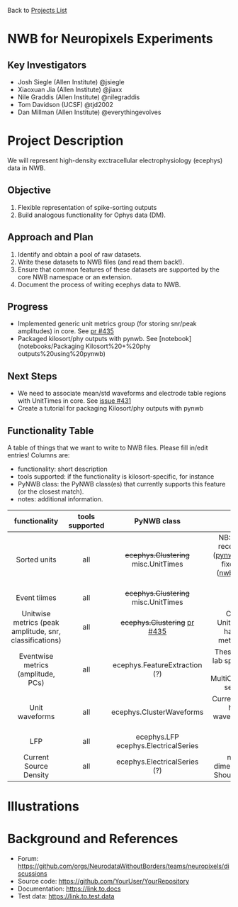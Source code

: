 Back to [Projects List](../../README.md#ProjectsList)

# NWB for Neuropixels Experiments

## Key Investigators

- Josh Siegle (Allen Institute) @jsiegle
- Xiaoxuan Jia (Allen Institute) @jiaxx
- Nile Graddis (Allen Institute) @nilegraddis
- Tom Davidson (UCSF) @tjd2002
- Dan Millman (Allen Institute) @everythingevolves

# Project Description

We will represent high-density exctracellular electrophysiology (ecephys) data in NWB.

## Objective

1. Flexible representation of spike-sorting outputs
1. Build analogous functionality for Ophys data (DM).

## Approach and Plan

1. Identify and obtain a pool of raw datasets.
1. Write these datasets to NWB files (and read them back!).
1. Ensure that common features of these datasets are supported by the core 
NWB namespace or an extension.
1. Document the process of writing ecephys data to NWB.

## Progress

- Implemented generic unit metrics group (for storing snr/peak amplitudes) in core. See [pr #435](https://github.com/NeurodataWithoutBorders/pynwb/pull/435)
- Packaged kilosort/phy outputs with pynwb. See [notebook](notebooks/Packaging Kilosort%20+%20phy outputs%20using%20pynwb)

## Next Steps

- We need to associate mean/std waveforms and electrode table regions with UnitTimes in core. See [issue #431](https://github.com/NeurodataWithoutBorders/pynwb/issues/431)
- Create a tutorial for packaging Kilosort/phy outputs with pynwb

## Functionality Table
A table of things that we want to write to NWB files.  Please fill in/edit entries! Columns are:
- functionality: short description
- tools supported: if the functionality is kilosort-specific, for instance
- PyNWB class: the PyNWB class(es) that currently supports this feature (or the closest match).
- notes: additional information.

|**functionality** | **tools supported** | **PyNWB class** | **notes** |
|:---:|:---:|:---:|:---:|
| Sorted units | all | ~~ecephys.Clustering~~ misc.UnitTimes | NB: UnitTimes was recently refactored ([pynwb pr #382](https://github.com/NeurodataWithoutBorders/pynwb/pull/382)). Doc fixes outstanding ([nwb-schema issue #117](https://github.com/NeurodataWithoutBorders/nwb-schema/issues/127)) |
| Event tiimes | all | ~~ecephys.Clustering~~ misc.UnitTimes  |  |
| Unitwise metrics (peak amplitude, snr, classifications)  | all | ~~ecephys.Clustering~~ [pr #435](https://github.com/NeurodataWithoutBorders/pynwb/pull/435) | Created a new UnitMetrics class to handle unitwise metrics generically |
| Eventwise metrics (amplitude, PCs) | all | ecephys.FeatureExtraction (?) | These are likely to be lab specific. A solution based on MultiContainerInterface seems sensible |
| Unit waveforms | all | ecephys.ClusterWaveforms | Currently, it's not clear how to relate waveforms to unit IDs. [issue #431](https://github.com/NeurodataWithoutBorders/pynwb/issues/431) |
| LFP | all | ecephys.LFP ecephys.ElectricalSeries | |
| Current Source Density | all | ecephys.ElectricalSeries (?) | not sure if the dimensionality works. Should attach to LFP? |

# Illustrations

<!--Add pictures and links to videos that demonstrate what has been accomplished.-->

<!--![Description of picture](Example2.jpg)-->

<!--![Some more images](Example2.jpg)-->

# Background and References

<!--Use this space for information that may help people better understand your project, like links to papers, source code, or data.-->

- Forum: https://github.com/orgs/NeurodataWithoutBorders/teams/neuropixels/discussions
- Source code: https://github.com/YourUser/YourRepository
- Documentation: https://link.to.docs
- Test data: https://link.to.test.data

